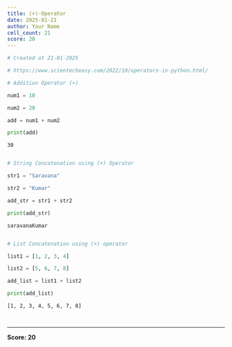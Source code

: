 ```yaml
---
title: (+)-Operator
date: 2025-01-21
author: Your Name
cell_count: 21
score: 20
---
```


```python
# Created at 21-01-2025
```


```python
# https://www.scientecheasy.com/2022/10/operators-in-python.html/
```


```python
# Addition Operator (+)
```


```python
num1 = 10
```


```python
num2 = 20
```


```python
add = num1 + num2
```


```python
print(add)
```

    30



```python

```


```python
# String Concatenation using (+) Operator
```


```python
str1 = "Saravana"
```


```python
str2 = "Kumar"
```


```python
add_str = str1 + str2
```


```python
print(add_str)
```

    saravanaKumar



```python

```


```python
# List Concatenation using (+) operator
```


```python
list1 = [1, 2, 3, 4] 
```


```python
list2 = [5, 6, 7, 8]
```


```python
add_list = list1 + list2
```


```python
print(add_list)
```

    [1, 2, 3, 4, 5, 6, 7, 8]



```python

```


```python

```


---
**Score: 20**
